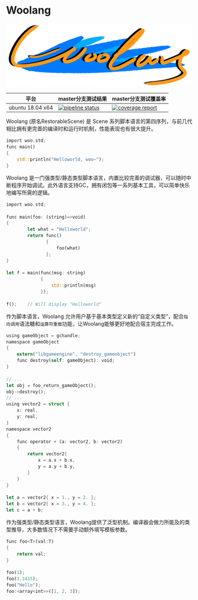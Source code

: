 # Woolang

![logo](image/woolang.png)

|平台|master分支测试结果|master分支测试覆盖率
|------|------|------|
|ubuntu 18.04 x64|[![pipeline status](https://gitlab.cinogama.com/cinogamaproject/woolang/badges/master/pipeline.svg)](https://gitlab.cinogama.com/cinogamaproject/woolang/-/commits/master)|[![coverage report](https://gitlab.cinogama.com/cinogamaproject/woolang/badges/master/coverage.svg)](https://gitlab.cinogama.com/cinogamaproject/woolang/-/commits/master)|

Woolang (原名RestorableScene) 是 Scene 系列脚本语言的第四序列，与前几代相比拥有更完善的编译时和运行时机制，性能表现也有很大提升。

```rs
import woo.std;
func main()
{
    std::println("Helloworld, woo~");
}
```

Woolang 是一门强类型/静态类型脚本语言，内置比较完善的调试器，可以随时中断程序开始调试。此外语言支持GC，拥有闭包等一系列基本工具，可以简单快乐地编写所需的逻辑。

```rs
import woo.std;

func main(foo: (string)=>void)
{
        let what = "Helloworld";
        return func()
               {
                   foo(what) 
               };
}

let f = main(func(msg: string)
             {
                 std::println(msg)
             });

f();    // Will display "Helloworld"
```

作为脚本语言，Woolang 允许用户基于基本类型定义新的“自定义类型”，配合`指向调用`语法糖和`运算符重载`功能，让Woolang能够更好地配合宿主完成工作。

```rs
using gameObject = gchandle;
namespace gameObject
{
    extern("libgameengine", "destroy_gameobject")
    func destroy(self: gameObject): void;
}

// ...
let obj = foo_return_gameObject();
obj->destroy();
// ...
using vector2 = struct {
    x: real,
    y: real,
}
namespace vector2
{
    func operator + (a: vector2, b: vector2)
    {
        return vector2{
            x = a.x + b.x,
            y = a.y + b.y,
        }
    }
}

let a = vector2{ x = 1., y = 2. };
let b = vector2{ x = 3., y = 4. };
let c = a + b;
```

作为强类型/静态类型语言，Woolang提供了泛型机制。编译器会做力所能及的类型推导，大多数情况下不需要手动额外填写模板参数。

```rs
func foo<T>(val:T)
{
    return val;
}

foo(1);
foo(3.1415);
foo("Hello");
foo:<array<int>>([1, 2, 3]);

```
